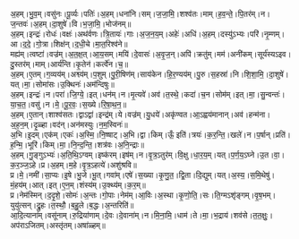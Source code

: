 

  
अ॒हम्।भु॒व॒म्।वसु॑नः।पू॒र्व्यः।पतिः॑।अ॒हम्।धना॑नि।सम्।ज॒जा॒मि॒।शश्व॑तः।माम्।ह॒व॒न्ते॒।पि॒तर॑म्।न।ज॒न्तवः॑।अ॒हम्।दा॒शुषे॑।वि।भ॒जा॒मि॒।भोज॑नम्॥  
अ॒हम्।इन्द्रः॑।रोधः॑।वक्षः॑।अथ॑र्वणः।त्रि॒तायः॑।गाः।अ॒ज॒न॒य॒म्।अहेः॑।अधि॑।अ॒हम्।दस्यु॑ऽभ्यः।परि॑।नृ॒म्णम्।आ।द॒दे॒।गो॒त्रा।शिक्ष॑न्।द॒धी॒चे।मा॒त॒रिश्व॑ने॥  
मह्य॑म्।त्वष्टा॑।वज्र॑म्।अ॒त॒क्ष॒त्।आ॒य॒सम्।मयि॑।दे॒वासः॑।अ॒वृ॒ज॒न्।अपि॑।क्रतु॑म्।मम॑।अनी॑कम्।सूर्य॑स्यऽइव।दु॒स्तर॑म्।माम्।आर्य॑न्ति।कृ॒तेन॑।कर्त्वे॑न।च॒॥  
अ॒हम्।ए॒तम्।ग॒व्यय॑म्।अश्व्य॑म्।प॒शुम्।पु॒री॒षिण॑म्।साय॑केन।हि॒र॒ण्यय॑म्।पु॒रु।स॒हस्रा॑।नि।शि॒शा॒मि॒।दा॒शुषे॑।यत्।मा॒।सोमा॑सः।उ॒क्थिनः॑।अम॑न्दिषुः॥  
अ॒हम्।इन्द्रः॑।न।परा॑।जि॒ग्ये॒।इत्।धन॑म्।न।मृ॒त्यवे॑।अव॑।त॒स्थे॒।कदा॑।च॒न।सोम॑म्।इत्।मा॒।सु॒न्वन्तः॑।या॒च॒त॒।वसु॑।न।मे॒।पू॒र॒वः॒।स॒ख्ये।रि॒षा॒थ॒न॒॥  
अ॒हम्।ए॒तान्।शाश्व॑सतः।द्वाऽद्वा॑।इन्द्र॑म्।ये।वज्र॑म्।यु॒धये॑।अकृ॑ण्वत।आ॒ऽह्वय॑मानान्।अव॑।हन्म॑ना।अ॒ह॒न॒म्।दृ॒ळ्हा।वद॑न्।अन॑मस्युः।न॒म॒स्विनः॑॥  
अ॒भि।इ॒दम्।एक॑म्।एकः॑।अ॒स्मि॒।नि॒ष्षाट्।अ॒भि।द्वा।किम्।ऊँ॒ इति॑।त्रयः॑।क॒र॒न्ति॒।खले॑।न।प॒र्षान्।प्रति॑।ह॒न्मि॒।भूरि॑।किम्।मा॒।नि॒न्द॒न्ति॒।शत्र॑वः।अ॒नि॒न्द्राः॥  
अ॒हम्।गु॒ङ्गुऽभ्यः॑।अ॒ति॒थि॒ऽग्वम्।इष्क॑रम्।इष॑म्।न।वृ॒त्र॒ऽतुर॑म्।वि॒क्षु।धा॒र॒य॒म्।यत्।प॒र्ण॒य॒ऽघ्ने।उ॒त।वा॒।क॒र॒ञ्ज॒ऽहे।प्र।अ॒हम्।म॒हे।वृ॒त्र॒ऽहत्ये॑।अशु॑श्रवि॥  
प्र।मे॒।नमी॑।सा॒प्यः।इ॒षे।भु॒जे।भू॒त्।गवा॑म्।एषे॑।स॒ख्या।कृ॒णु॒त॒।द्वि॒ता।दि॒द्युम्।यत्।अ॒स्य॒।स॒मि॒थेषु॑।मं॒हय॑म्।आत्।इत्।ए॒न॒म्।शंस्य॑म्।उ॒क्थ्य॑म्।क॒र॒म्॥  
प्र।नेम॑स्मिन्।द॒दृ॒शे॒।सोमः॑।अ॒न्तः।गो॒पाः।नेम॑म्।आ॒विः।अ॒स्था।कृ॒णो॒ति॒।सः।ति॒ग्मऽशृ॑ङ्गम्।वृ॒ष॒भम्।युयु॑त्सन्।द्रु॒हः।त॒स्थौ॒।ब॒हु॒ले।ब॒द्धः।अ॒न्तरिति॑॥  
आ॒दि॒त्याना॑म्।वसू॑नाम्।रु॒द्रिया॑णाम्।दे॒वः।दे॒वाना॑म्।न।मि॒ना॒मि॒।धाम॑।ते।मा॒।भ॒द्राय॑।शव॑से।त॒त॒क्षुः॒।अप॑राऽजितम्।अस्तृ॑तम्।अषा॑ळ्हम्॥  
